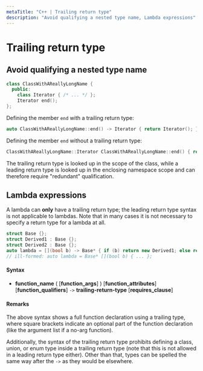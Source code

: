 ```yaml
---
metaTitle: "C++ | Trailing return type"
description: "Avoid qualifying a nested type name, Lambda expressions"
---
```


# Trailing return type



## Avoid qualifying a nested type name


```cpp
class ClassWithAReallyLongName {
  public:
    class Iterator { /* ... */ };
    Iterator end();
};

```

Defining the member `end` with a trailing return type:

```cpp
auto ClassWithAReallyLongName::end() -> Iterator { return Iterator(); }

```

Defining the member `end` without a trailing return type:

```cpp
ClassWithAReallyLongName::Iterator ClassWithAReallyLongName::end() { return Iterator(); }

```

The trailing return type is looked up in the scope of the class, while a leading return type is looked up in the enclosing namespace scope and can therefore require "redundant" qualification.



## Lambda expressions


A lambda can **only** have a trailing return type; the leading return type syntax is not applicable to lambdas. Note that in many cases it is not necessary to specify a return type for a lambda at all.

```cpp
struct Base {};
struct Derived1 : Base {};
struct Derived2 : Base {};
auto lambda = [](bool b) -> Base* { if (b) return new Derived1; else return new Derived2; };
// ill-formed: auto lambda = Base* [](bool b) { ... };

```



#### Syntax


- **function_name** ( [**function_args**] ) [**function_attributes**] [**function_qualifiers**] `->` **trailing-return-type** [**requires_clause**]



#### Remarks


The above syntax shows a full function declaration using a trailing type, where square brackets indicate an optional part of the function declaration (like the argument list if a no-arg function).

Additionally, the syntax of the trailing return type prohibits defining a class, union, or enum type inside a trailing return type (note that this is not allowed in a leading return type either). Other than that, types can be spelled the same way after the `->` as they would be elsewhere.

